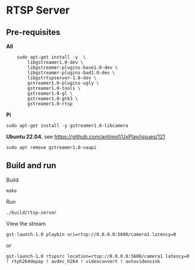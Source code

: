 # RTSP Server
## Pre-requisites
**All**
```
	sudo apt-get install -y  \
		libgstreamer1.0-dev \
		libgstreamer-plugins-base1.0-dev \
		libgstreamer-plugins-bad1.0-dev \
		libgstrtspserver-1.0-dev \
		gstreamer1.0-plugins-ugly \
		gstreamer1.0-tools \
		gstreamer1.0-gl \
		gstreamer1.0-gtk3 \
		gstreamer1.0-rtsp
```
**Pi**
```
sudo apt-get install -y gstreamer1.0-libcamera
```
**Ubuntu 22.04**, see https://github.com/antimof/UxPlay/issues/121
```
sudo apt remove gstreamer1.0-vaapi
```

## Build and run
Build
```
make
```
Run
```
./build/rtsp-server
```
View the stream
```
gst-launch-1.0 playbin uri=rtsp://0.0.0.0:5600/camera1 latency=0
```
or
```
gst-launch-1.0 rtspsrc location=rtsp://0.0.0.0:5600/camera1 latency=0 ! rtph264depay ! avdec_h264 ! videoconvert ! autovideosink
```
